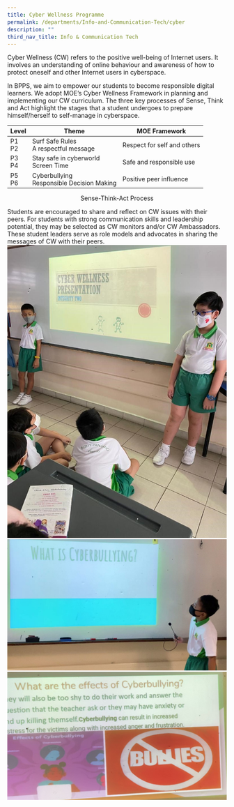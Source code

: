 ```yaml
---
title: Cyber Wellness Programme
permalink: /departments/Info-and-Communication-Tech/cyber
description: ""
third_nav_title: Info & Communication Tech
---
```

Cyber Wellness (CW) refers to the positive well-being of Internet users. It involves an understanding of online behaviour and awareness of how to protect oneself and other Internet users in cyberspace.
 

In BPPS, we aim to empower our students to become responsible digital learners. We adopt MOE’s Cyber Wellness Framework in planning and implementing our CW curriculum. The three key processes of Sense, Think and Act highlight the stages that a student undergoes to prepare himself/herself to self-manage in cyberspace.

|Level | Theme | MOE Framework |
| -------- | -------- | -------- |
| P1   <br> P2  | Surf Safe Rules <br>A respectful message | Respect for self and others   |
|P3 <br> P4 | Stay safe in cyberworld <br> Screen Time| Safe and responsible use|
|P5<br>P6| Cyberbullying <br> Responsible Decision Making| Positive peer influence|
<center>Sense-Think-Act Process</center>

Students are encouraged to share and reflect on CW issues with their peers. For students with strong communication skills and leadership potential, they may be selected as CW monitors and/or CW Ambassadors. These student leaders serve as role models and advocates in sharing the messages of CW with their peers.
![](/images/bpps1.jpg)
![](/images/bpps2.jpg)
![](/images/bpps3.png)